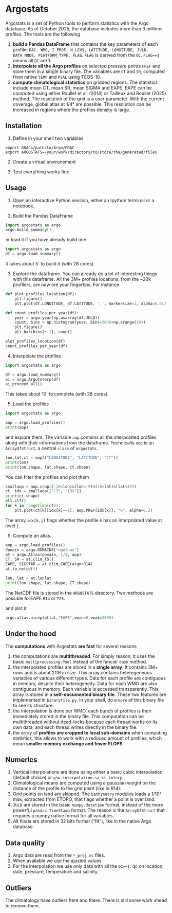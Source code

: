 # Argostats

Argostats is a set of Python tools to perform statistics with the Argo
database. As of October 2025, the database includes more than 3
millions profiles. The tools are the following

1. **build a Pandas DataFrame** that contains the key parameters of
   each profile: `DAC, WMO, I_PROF, N_LEVS, LATITUDE, LONGITUDE, JULD,
   DATA_MODE, PLATFORM_TYPE, FLAG`. `FLAG` is derived from the
   `QC`. `FLAG==1` means all `QC` are 1.
2. **interpolate all the Argo profiles** on selected pressure points
   `PREF` and store them in a single binary file. The variables are
   `CT` and `SR`, computed from native `TEMP` and `PSAL` using TEOS-10.
3. **compute climatological statistics** on gridded regions. The
   statistics include mean CT, mean SR, mean SIGMA and EAPE. EAPE can
   be computed using either Roullet et al. (2014) or Tailleux and
   Roullet (2025) method. The resolution of the grid is a user
   parameter. With the current coverage, global atlas at 1/4° are
   possible. This resolution can be increased in regions where the
   profiles density is large.


## Installation

1. Define in your shell two variables
```shell
export GDAC=/path/to/Argo/GDAC
export ARGOSTATS=/your/work/directory/to/store/the/generated/files
```
2. Create a virtual environement

3. Test everything works fine


## Usage

1. Open an interactive Python session, either an Ipython terminal or a
   notebook.

2. Build the Pandas DataFrame
```python
import argostats as argo
argo.build_summary()
```

or load it if you have already build one

```python
import argostats as argo
df = argo.load_summary()
```

It takes about 5' to build it (with 28 cores).

3. Explore the dataframe. You can already do a lot of interesting
   things with this dataframe. All the 3M+ profiles locations, from
   the ~20k profilers, are now are your fingertips. For instance

```python
def plot_profiles_location(df):
    plt.figure()
    plt.plot(df.LONGITUDE, df.LATITUDE, '.', markersize=1, alpha=0.01)

def count_profiles_per_year(df):
    year = argo.year(np.asarray(df.JULD))
    count, bins = np.histogram(year, bins=2000+np.arange(26))
    plt.figure()
    plt.bar(bins[:-1], count)

plot_profiles_location(df)
count_profiles_per_year(df)
```



4. Interpolate the profiles

```python
import argostats as argo

df = argo.load_summary()
ai = argo.ArgoInterp(df)
ai.proceed_all()
```

This takes about 10' to complete (with 28 cores).

5. Load the profiles

```python
import argostats as argo

aop = argo.load_profiles()
print(aop)
```

and explore them. The variable `aop` contains all the interpolated profiles along with their informations from the dataframe. Technically `aop` is an `ArrayOfStruct`, a central `class` of `argostats`.

```python
lon,lat,ct = aop[["LONGITUDE", "LATITUDE", "CT"]]
print(lon)
print(lon.shape, lat.shape, ct.shape)
```

You can filter the profiles and plot them

```python
smallaop = aop.crop((-10<lon)&(lon<-9)&(48<lat)&(lat<49))
ct, idx = smallaop[["CT", "IDX"]]
print(ct.shape)
plt.clf()
for k in range(len(ct)):
    plt.plot(ct[k][idx[k]==1], aop.PREF[idx[k]], "k", alpha=0.2)
```

The array `idx[k,j]` flags whether the profile `k` has an interpolated value at level `j`.

5. Compute an atlas.

```python
aop = argo.load_profiles()
domain = argo.DOMAINS["agulhas"]
at = argo.Atlas(domain, 1/4, aop)
CT, SR = at.clim_TS()
EAPE, SIGSTAR = at.clim_EAPE(algo=R14)
at.to_netcdf()

lon, lat = at.lonlat
print(lon.shape, lat.shape, CT.shape)
```

The NetCDF file is stored in the `ARGOSTATS` directory. Two methods are possible forEAPE `R14` or `T25`.

and plot it

```Python
argo.atlas.niceplot(at,"EAPE",vmin=0,vmax=2000)
```

## Under the hood
The **computations** with Argostats **are fast** for several reasons

1. the computations are **multithreaded**. For simply reason, it uses
   the basic `multiprocessing.Pool` instead of the fancier `dask`
   method.
2. the interpolated profiles are stored in a **single array**. It
   contains 3M+ rows and is about 2GB in size. This array contains
   heteregeneous variables of various different types. Data for each
   profile are contiguous in memory, despite their heterogeneity. Data
   for each WMO are also contiguous in memory. Each variable is
   accessed transparently. This array is stored in a **self-documented
   binary file**. These two features are implemented in
   `binaryfile.py`. In your shell, do a `more` of this binary file to
   see its structure.
3. the interpolation is done per WMO, each bunch of profiles is then
   immediately stored in the binary file. This computation can be
   multithreaded without dead-locks because each thread works on its
   own data, and each thread writes directly in the binary file.
4. the array of **profiles are cropped to local sub-domains** when
   computing statistics, this allows to work with a reduced amount of
   profiles, which mean **smaller memory exchange and fewer FLOPS**.

## Numerics
1. Vertical interpolations are done using either a basic cubic
   interpolation (default choice) or `gsw.interpolation.sa_ct_interp`
2. Climatological means are computed using a gaussian weight on the
   distance of the profile to the grid point (like in R14).
3. Grid points on land are skipped. The `bathymetry` modules loads a
   1/10° msk, extracted from ETOPO, that flags whether a point is over land.
4. `JULD` are stored in the basic `numpy.datetime` format, instead of
   the more powerful `pandas.TimeStamp` format. The reason is the
   `ArrayOfStruct` that requires a numpy native format for all variables.
5. All floats are stored in 32 bits format ("f4"), like in the native
   Argo database.

## Data quality

1. Argo data are read from the `*_proj.nc` files.
2. When available we use the ajusted values
3. For the interpolation we use only data with all the `QC==1`: qc on
   location, date, pressure, temperature and salinity.


## Outliers

The climatology have outliers here and there. There is still some work
ahead to remove them.
